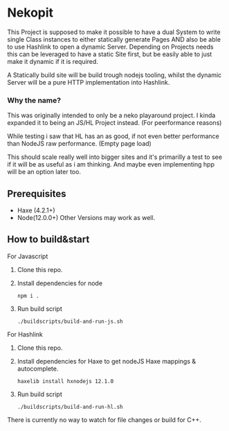# Nekopit

This Project is supposed to make it possible to have a dual System to write single Class instances to either statically generate Pages AND also be able to use Hashlink to open a dynamic Server. Depending on Projects needs this can be leveraged to have a static Site first, but be easily able to just make it dynamic if it is required.

A Statically build site will be build trough nodejs tooling, whilst the dynamic Server will be a pure HTTP implementation into Hashlink.

### Why the name?

This was originally intended to only be a neko playaround project. I kinda expanded it to being an JS/HL Project instead. (For peerformance reasons)

While testing i saw that HL has an as good, if not even better performance than NodeJS raw performance. (Empty page load)

This should scale really well into bigger sites and it's primarilly a test to see if it will be as useful as i am thinking. And maybe even implementing hpp will be an option later too.

## Prerequisites

- Haxe (4.2.1+)
- Node(12.0.0+)
Other Versions may work as well.
## How to build&start

For Javascript

1. Clone this repo.
2. Install dependencies for node 
    
    `npm i .`
3. Run build script 

    `./buildscripts/build-and-run-js.sh`


For Hashlink

1. Clone this repo.
2. Install dependencies for Haxe to get nodeJS  Haxe mappings & autocomplete.
    
    `haxelib install hxnodejs 12.1.0 `
3. Run build script 

    `./buildscripts/build-and-run-hl.sh`

There is currently no way to watch for file changes or build for C++.

